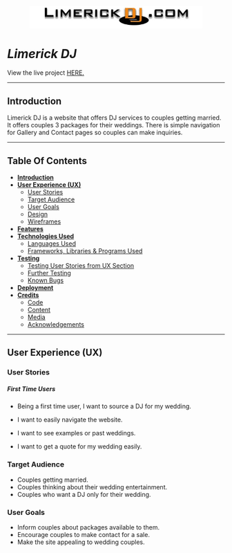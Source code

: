 <p align="center"><img src="/assets/images/LOGOLKDJ.png" width="400"></p>


# *Limerick DJ*
View the live project [HERE.](https:///index.html)

***

## **Introduction**

Limerick DJ is a website that offers DJ services to couples getting married. It offers couples 3 packages for their weddings. There is simple navigation for Gallery and Contact pages so couples can make inquiries.

***

## **Table Of Contents**

  * [**Introduction**](#--introduction--)
  * [**User Experience (UX)**](#--user-experience--ux---)
    + [User Stories](#user-stories)
    + [Target Audience](#target-audience)
    + [User Goals](#user-goals)
    + [Design](#design)
    + [Wireframes](#wireframes)
  * [**Features**](#--features--)
  * [**Technologies Used**](#--technologies-used--)
    + [Languages Used](#languages-used)
    + [Frameworks, Libraries & Programs Used](#frameworks--libraries---programs-used)
  * [**Testing**](#--testing--)
    + [Testing User Stories from UX Section](#testing-user-stories-from-ux-section)
    + [Further Testing](#further-testing)
    + [Known Bugs](#known-bugs)
  * [**Deployment**](#--deployment--)
  * [**Credits**](#--credits--)
    + [Code](#code)
    + [Content](#content)
    + [Media](#media)
    + [Acknowledgements](#acknowledgements)

***

## **User Experience (UX)**

### User Stories
##### *First Time Users*
* Being a first time user, I want to source a DJ for my wedding. 

* I want to easily navigate the website. 

* I want to see examples or past weddings. 

* I want to get a quote for my wedding easily.

### Target Audience
* Couples getting married. 
* Couples thinking about their wedding entertainment.
* Couples who want a DJ only for their wedding.

### User Goals
* Inform couples about packages available to them.
* Encourage couples to make contact for a sale.
* Make the site appealing to wedding couples.